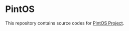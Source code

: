 # PintOS

This repository contains source codes for [PintOS Project](https://web.stanford.edu/class/cs140/projects/pintos/pintos.html).
